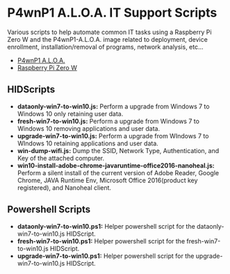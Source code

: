 # P4wnP1 A.L.O.A. IT Support Scripts

Various scripts to help automate common IT tasks using a Raspberry Pi Zero W and the P4wnP1-A.L.O.A. image related to deployment, device enrollment, installation/removal of programs, network analysis, etc...

 - [P4wnP1 A.L.O.A.](https://github.com/RoganDawes/P4wnP1_aloa)
 - [Raspberry Pi Zero W](https://www.raspberrypi.org/products/raspberry-pi-zero-w/)

## HIDScripts
 - **dataonly-win7-to-win10.js:** Perform a upgrade from Windows 7 to Windows 10 only retaining user data.
 - **fresh-win7-to-win10.js:** Perform a upgrade from Windows 7 to Windows 10 removing applications and user data.
 - **upgrade-win7-to-win10.js:** Perform a upgrade from WIndows 7 to WIndows 10 retaining applications and user data.
 - **win-dump-wifi.js:** Dump the SSID, Network Type, Authentication, and Key of the attached computer.  
 - **win10-install-adobe-chrome-javaruntime-office2016-nanoheal.js:** Perform a silent install of the current version of Adobe Reader, Google Chrome, JAVA Runtime Env, Microsoft Office 2016(product key registered), and Nanoheal client.

## Powershell Scripts
 - **dataonly-win7-to-win10.ps1:** Helper powershell script for the dataonly-win7-to-win10.js HIDScript.
 - **fresh-win7-to-win10.ps1:** Helper powershell script for the fresh-win7-to-win10.js HIDScript.
 - **upgrade-win7-to-win10.ps1:** Helper powershell script for the upgrade-win7-to-win10.js HIDScript.
